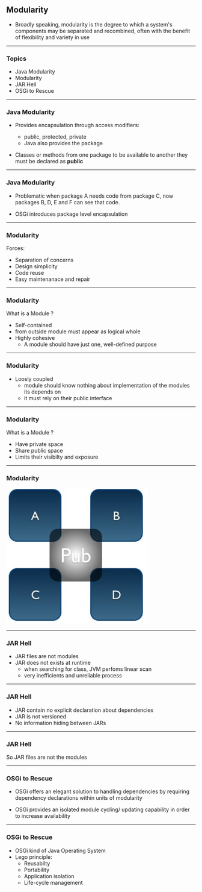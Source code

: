 ## Modularity

 
* Broadly speaking, modularity is the degree to which a system's components may be separated and recombined, often with the benefit of flexibility and variety in use

---

### Topics

* Java Modularity
* Modularity
* JAR Hell
* OSGi to Rescue

---

### Java Modularity

* Provides encapsulation through access modifiers:
  * public, protected, private
  * Java also provides the package

* Classes or methods from one package to be available to another they
must be declared as <b>public</b>

---

### Java Modularity

*  Problematic when package A needs code from
package C, now packages B, D, E and F can see
that code.

* OSGi introduces package level encapsulation

---

### Modularity

Forces:

* Separation of concerns
* Design simplicity
* Code reuse
* Easy maintenanace and repair

---

### Modularity

What is a Module ?

* Self-contained
 * from outside module must appear as logical whole
* Highly cohesive
  *  A module should have just one, well-defined purpose 

---

### Modularity

* Loosly coupled
  * module should know nothing about implementation of the modules its depends on
  * it must rely on their public interface

---

### Modularity

What is a Module ?

* Have private space 
* Share public space
* Limits their visibilty and exposure

---

### Modularity

![Image](https://github.com/fractus-io/osgi-tutorial/blob/master/course/assets/image/modularity.jpg)

---
### JAR Hell

* JAR files are not modules
* JAR does not exists at runtime
  * when searching for class, JVM perfoms linear scan 
  * very inefficients and unreliable process
  
---

### JAR Hell
  
* JAR contain no explicit declaration about dependencies
* JAR is not versioned
* No information hiding between JARs 
  
---

### JAR Hell

So JAR files are not the modules

---

### OSGi to Rescue

* OSGi offers an elegant solution to handling
dependencies by requiring dependency
declarations within units of modularity

* OSGi provides an isolated module cycling/
updating capability in order to increase availability

---

### OSGi to Rescue

* OSGi kind of Java Operating System
* Lego principle:
  * Reusabilty
  * Portability
  * Application isolation
  * Life-cycle management
  
